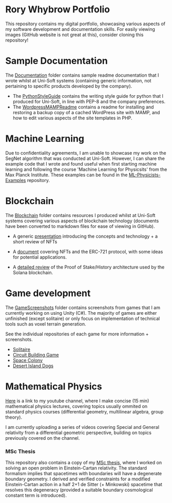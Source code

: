# Rory Whybrow Portfolio
This repository contains my digital portfolio, showcasing various aspects of my software development and documentation skills. For easily viewing images (GitHub website is not great at this), consider cloning this repository!


# Sample Documentation

The [Documentation](./Documentation) folder contains sample readme documentation that I wrote whilst at Uni-Soft systems (containing generic information, not pertaining to specific products developed by the company).
- The [PythonStyleGuide](./Documentation/PythonStyleGuide.md) contains the writing style guide for python that I produced for Uni-Soft, in line with PEP-8 and the company preferences.  
- The [WordpressMAMPReadme](./Documentation/WordpressMAMPReadme.md) contains a readme for installing and restoring a backup copy of a cached WordPress site with MAMP, and how to edit various aspects of the site templates in PHP. 

# Machine Learning

Due to confidentiality agreements, I am unable to showcase my work on the SegNet algorithm that was conducted at Uni-Soft. However, I can share the example code that I wrote and found useful when first starting machine learning and following the course 'Machine Learning for Physicsits' from the Max Planck Institute. These examples can be found in the [ML-Physicists-Examples](https://github.com/rorg314/ML-Physicists-Examples) repository.  

# Blockchain

The [Blockchain](./Blockchain) folder contains resources I produced whilst at Uni-Soft systems covering various aspects of blockchain technology (documents have been converted to markdown files for ease of viewing in GitHub). 

- A generic [presentation](./Blockchain/GeneralBlockchainPresentation.pptx) introducing the concepts and technology + a short review of NFTs

- A [document](./Blockchain/NFTs.md) covering NFTs and the ERC-721 protocol, with some ideas for potential applications.

- A [detailed review](./Blockchain/SolanaBlockchain.md) of the Proof of Stake/History architecture used by the Solana blockchain. 



# Game development

The [GameScreenshots](./GameScreenshots) folder contains screenshots from games that I am currently working on using Unity (C#). The majority of games are either unfinished (except solitaire) or only focus on implementation of technical tools such as voxel terrain generation. 

See the individual repositories of each game for more information + screenshots.  

- [Solitaire](https://github.com/rorg314/Solitaire)
- [Circuit Building Game](https://github.com/rorg314/CircuitBuilder)
- [Space Colony](https://github.com/rorg314/SpaceColony)
- [Desert Island Dogs](https://github.com/rorg314/DesertIslandDogs)

# Mathematical Physics

[Here](https://www.youtube.com/channel/UC9bTwyZMt5HxScZ5f7BT34Q) is a link to my youtube channel, where I make concise (15 min) mathematical physics lectures, covering topics usually ommited on standard physics courses (differential geometry, multilinear algebra, group theory). 

I am currently uploading a series of videos covering Special and General relativity from a differential geometric perspective, building on topics previously covered on the channel. 

### MSc Thesis

This repository also contains a copy of my [MSc thesis](./MScThesis/Edge_Modes_and_Boundary_Condition_in_Gauge_Theories.pdf), where I worked on solving an open problem in Einstein-Cartan relativity. The standard formalism implies that spacetimes with boundaries will have a degenerate boundary geometry. I derived and verified constraints for a modified Einstein-Cartan action in a half 2+1 de Sitter (+ Minkowski) spacetime that resolves this degeneracy (provided a suitable boundary cosmological constant term is introduced). 
